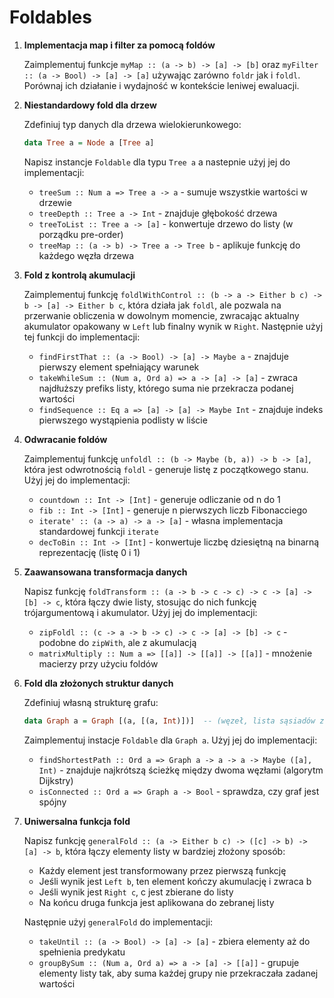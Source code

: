 # Foldables 

1. **Implementacja map i filter za pomocą foldów**  

   Zaimplementuj funkcje `myMap :: (a -> b) -> [a] -> [b]` oraz `myFilter :: (a -> Bool) -> [a] -> [a]` 
   używając zarówno `foldr` jak i `foldl`. Porównaj ich działanie i wydajność w kontekście leniwej ewaluacji. 

2. **Niestandardowy fold dla drzew**  

   Zdefiniuj typ danych dla drzewa wielokierunkowego:
   ```haskell
   data Tree a = Node a [Tree a]
   ```

   Napisz instancje `Foldable` dla typu `Tree a` a nastepnie użyj jej do implementacji:
   - `treeSum :: Num a => Tree a -> a` - sumuje wszystkie wartości w drzewie
   - `treeDepth :: Tree a -> Int` - znajduje głębokość drzewa
   - `treeToList :: Tree a -> [a]` - konwertuje drzewo do listy (w porządku pre-order)
   - `treeMap :: (a -> b) -> Tree a -> Tree b` - aplikuje funkcję do każdego węzła drzewa


3. **Fold z kontrolą akumulacji**  

   Zaimplementuj funkcję `foldlWithControl :: (b -> a -> Either b c) -> b -> [a] -> Either b c`, która 
   działa jak `foldl`, ale pozwala na przerwanie obliczenia w dowolnym momencie, zwracając aktualny akumulator 
   opakowany w `Left` lub finalny wynik w `Right`. Następnie użyj tej funkcji do implementacji:
   - `findFirstThat :: (a -> Bool) -> [a] -> Maybe a` - znajduje pierwszy element spełniający warunek
   - `takeWhileSum :: (Num a, Ord a) => a -> [a] -> [a]` - zwraca najdłuższy prefiks listy, którego suma nie przekracza podanej wartości
   - `findSequence :: Eq a => [a] -> [a] -> Maybe Int` - znajduje indeks pierwszego wystąpienia podlisty w liście

4. **Odwracanie foldów**  

   Zaimplementuj funkcję `unfoldl :: (b -> Maybe (b, a)) -> b -> [a]`, która jest odwrotnością `foldl` - 
   generuje listę z początkowego stanu. Użyj jej do implementacji:
   - `countdown :: Int -> [Int]` - generuje odliczanie od n do 1
   - `fib :: Int -> [Int]` - generuje n pierwszych liczb Fibonacciego
   - `iterate' :: (a -> a) -> a -> [a]` - własna implementacja standardowej funkcji `iterate`
   - `decToBin :: Int -> [Int]` - konwertuje liczbę dziesiętną na binarną reprezentację (listę 0 i 1)

6. **Zaawansowana transformacja danych**  

   Napisz funkcję `foldTransform :: (a -> b -> c -> c) -> c -> [a] -> [b] -> c`, która łączy 
   dwie listy, stosując do nich funkcję trójargumentową i akumulator. Użyj jej do implementacji:
   - `zipFoldl :: (c -> a -> b -> c) -> c -> [a] -> [b] -> c` - podobne do `zipWith`, ale z akumulacją
   - `matrixMultiply :: Num a => [[a]] -> [[a]] -> [[a]]` - mnożenie macierzy przy użyciu foldów

7. **Fold dla złożonych struktur danych**  

   Zdefiniuj własną strukturę grafu:
   ```haskell
   data Graph a = Graph [(a, [(a, Int)])]  -- (węzeł, lista sąsiadów z wagami krawędzi)
   ```
   Zaimplementuj instacje `Foldable` dla `Graph a`.  Użyj jej do implementacji:
   - `findShortestPath :: Ord a => Graph a -> a -> a -> Maybe ([a], Int)` - znajduje najkrótszą ścieżkę 
     między dwoma węzłami (algorytm Dijkstry)
   - `isConnected :: Ord a => Graph a -> Bool` - sprawdza, czy graf jest spójny

8. **Uniwersalna funkcja fold**  

   Napisz funkcję `generalFold :: (a -> Either b c) -> ([c] -> b) -> [a] -> b`, która łączy elementy listy 
   w bardziej złożony sposób:
   - Każdy element jest transformowany przez pierwszą funkcję
   - Jeśli wynik jest `Left b`, ten element kończy akumulację i zwraca b
   - Jeśli wynik jest `Right c`, c jest zbierane do listy
   - Na końcu druga funkcja jest aplikowana do zebranej listy

   Następnie użyj `generalFold` do implementacji:
   - `takeUntil :: (a -> Bool) -> [a] -> [a]` - zbiera elementy aż do spełnienia predykatu
   - `groupBySum :: (Num a, Ord a) => a -> [a] -> [[a]]` - grupuje elementy listy tak, aby suma każdej grupy
     nie przekraczała zadanej wartości
